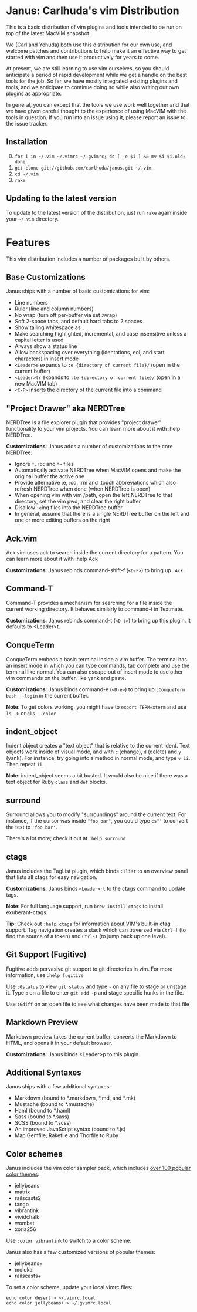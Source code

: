 # Janus: Carlhuda's vim Distribution

This is a basic distribution of vim plugins and tools intended to be run on top of the latest MacVIM snapshot.

We (Carl and Yehuda) both use this distribution for our own use, and welcome patches and contributions to help make it
an effective way to get started with vim and then use it productively for years to come.

At present, we are still learning to use vim ourselves, so you should anticipate a period of rapid development while
we get a handle on the best tools for the job. So far, we have mostly integrated existing plugins and tools, and we
anticipate to continue doing so while also writing our own plugins as appropriate.

In general, you can expect that the tools we use work well together and that we have given careful thought to the
experience of using MacVIM with the tools in question. If you run into an issue using it, please report an issue
to the issue tracker.

## Installation

0. `for i in ~/.vim ~/.vimrc ~/.gvimrc; do [ -e $i ] && mv $i $i.old; done`
1. `git clone git://github.com/carlhuda/janus.git ~/.vim`
2. `cd ~/.vim`
3. `rake`

## Updating to the latest version

To update to the latest version of the distribution, just run `rake` again inside your `~/.vim` directory.

# Features

This vim distribution includes a number of packages built by others.

## Base Customizations

Janus ships with a number of basic customizations for vim:

* Line numbers
* Ruler (line and column numbers)
* No wrap (turn off per-buffer via set :wrap)
* Soft 2-space tabs, and default hard tabs to 2 spaces
* Show tailing whitespace as `.`
* Make searching highlighted, incremental, and case insensitive unless a capital letter is used
* Always show a status line
* Allow backspacing over everything (identations, eol, and start characters) in insert mode
* `<Leader>e` expands to `:e {directory of current file}/` (open in the current buffer)
* `<Leader>tr` expands to `:te {directory of current file}/` (open in a new MacVIM tab)
* `<C-P>` inserts the directory of the current file into a command

## "Project Drawer" aka NERDTree

NERDTree is a file explorer plugin that provides "project drawer" functionality to your vim projects. 
You can learn more about it with :help NERDTree.

**Customizations**: Janus adds a number of customizations to the core NERDTree:

* Ignore `*.rbc` and `*~` files
* Automatically activate NERDTree when MacVIM opens and make the original buffer the active one
* Provide alternative :e, :cd, :rm and :touch abbreviations which also refresh NERDTree when done
  (when NERDTree is open)
* When opening vim with vim /path, open the left NERDTree to that directory, set the vim pwd,
  and clear the right buffer
* Disallow `:e`ing files into the NERDTree buffer
* In general, assume that there is a single NERDTree buffer on the left and one or more editing
  buffers on the right

## Ack.vim

Ack.vim uses ack to search inside the current directory for a pattern. You can learn more about it with
:help Ack

**Customizations**: Janus rebinds command-shift-f (`<D-F>`) to bring up `:Ack `.

## Command-T

Command-T provides a mechanism for searching for a file inside the current working directory. It
behaves similarly to command-t in Textmate.

**Customizations**: Janus rebinds command-t (`<D-t>`) to bring up this plugin. It defaults to
\<Leader\>t.

## ConqueTerm

ConqueTerm embeds a basic terminal inside a vim buffer. The terminal has an insert mode in which you can
type commands, tab complete and use the terminal like normal. You can also escape out of insert mode to
use other vim commands on the buffer, like yank and paste.

**Customizations**: Janus binds command-e (`<D-e>`) to bring up `:ConqueTerm bash --login` in the current buffer.

**Note**: To get colors working, you might have to `export TERM=xterm` and use `ls -G` or `gls --color`

## indent\_object

Indent object creates a "text object" that is relative to the current ident. Text objects work
inside of visual mode, and with `c` (change), `d` (delete) and `y` (yank). For instance, try
going into a method in normal mode, and type `v ii`. Then repeat `ii`.

**Note**: indent\_object seems a bit busted. It would also be nice if there was a text object
for Ruby `class` and `def` blocks.

## surround

Surround allows you to modify "surroundings" around the current text. For instance, if the
cursor was inside `"foo bar"`, you could type `cs"'` to convert the text to `'foo bar'`.

There's a lot more; check it out at `:help surround`

## ctags

Janus includes the TagList plugin, which binds `:Tlist` to an overview panel that lists all ctags for easy navigation.

**Customizations**: Janus binds `<Leader>rt` to the ctags command to update tags.

**Note**: For full language support, run `brew install ctags` to install exuberant-ctags.

**Tip**: Check out `:help ctags` for information about VIM's built-in ctag support. Tag navigation creates a stack which can
traversed via `Ctrl-]` (to find the source of a token) and `Ctrl-T` (to jump back up one level).

## Git Support (Fugitive)

Fugitive adds pervasive git support to git directories in vim. For more information, use
`:help fugitive`

Use `:Gstatus` to view `git status` and type `-` on any file to stage or unstage it. Type `p` on
a file to enter `git add -p` and stage specific hunks in the file.

Use `:Gdiff` on an open file to see what changes have been made to that file 

## Markdown Preview

Markdown preview takes the current buffer, converts the Markdown to HTML, and opens it in your
default browser.

**Customizations**: Janus binds \<Leader\>p to this plugin.

## Additional Syntaxes

Janus ships with a few additional syntaxes:

* Markdown (bound to \*.markdown, \*.md, and \*.mk)
* Mustache (bound to \*.mustache)
* Haml (bound to \*.haml)
* Sass (bound to \*.sass)
* SCSS (bound to \*.scss)
* An improved JavaScript syntax (bound to \*.js)
* Map Gemfile, Rakefile and Thorfile to Ruby

## Color schemes

Janus includes the vim color sampler pack, which includes [over 100 popular color themes](http://www.vi-improved.org/color_sampler_pack/):

* jellybeans
* matrix
* railscasts2
* tango
* vibrantink
* vividchalk
* wombat
* xoria256

Use `:color vibrantink` to switch to a color scheme.

Janus also has a few customized versions of popular themes:

* jellybeans+
* molokai
* railscasts+

To set a color scheme, update your local vimrc files:

    echo color desert > ~/.vimrc.local
    echo color jellybeans+ > ~/.gvimrc.local

